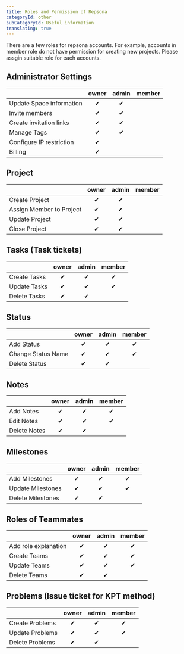 ```yaml
---
title: Roles and Permission of Repsona
categoryId: other
subCategoryId: Useful information
translating: true
---
```


There are a few roles for repsona accounts. For example, accounts in member role do not have permission for creating new projects. Please assgin suitable role for each accounts.  

## Administrator Settings

| | owner | admin | member |
|---|:---:|:---:|:---:|
|Update Space information| ✔︎ | ✔︎ |  |
|Invite members| ✔︎ | ✔︎ |  |
|Create invitation links| ✔︎ | ✔︎ |  |
|Manage Tags| ✔︎ | ✔︎ |  |
|Configure IP restriction| ✔︎ | ︎ |  |
|Billing| ✔︎ |  |  |

## Project

| | owner | admin | member |
|---|:---:|:---:|:---:|
|Create Project| ✔︎ | ✔︎ |  |
|Assign Member to Project| ✔︎ | ✔︎ |  |
|Update Project| ✔︎ | ✔︎ |  |
|Close Project| ✔︎ | ✔︎ |  |

## Tasks (Task tickets)

| | owner | admin | member |
|---|:---:|:---:|:---:|
|Create Tasks| ✔︎ | ✔︎ | ✔︎ |
|Update Tasks| ✔︎ | ✔︎ | ✔︎ |
|Delete Tasks| ✔︎ | ✔︎ |  |

## Status

| | owner | admin | member |
|---|:---:|:---:|:---:|
|Add Status| ✔︎ | ✔︎ | ✔ |
|Change Status Name| ✔︎ | ✔︎ | ✔ |
|Delete Status| ✔︎ | ✔︎ |  |

## Notes

| | owner | admin | member |
|---|:---:|:---:|:---:|
|Add Notes| ✔︎ | ✔︎ | ✔︎ |
|Edit Notes| ✔︎ | ✔︎ | ✔︎ |
|Delete Notes| ✔︎ | ✔︎ |  |

## Milestones

| | owner | admin | member |
|---|:---:|:---:|:---:|
|Add Milestones| ✔︎ | ✔︎ | ✔︎ |
|Update Milestones| ✔︎ | ✔︎ | ✔︎ |
|Delete Milestones| ✔︎ | ✔︎ |  |

## Roles of Teammates

| | owner | admin | member |
|---|:---:|:---:|:---:|
|Add role explanation| ✔︎ | ✔︎ | ✔︎ |
|Create Teams| ✔︎ | ✔︎ | ✔︎ |
|Update Teams| ✔︎ | ✔︎ | ✔︎ |
|Delete Teams| ✔︎ | ✔︎ |  |

## Problems (Issue ticket for KPT method)

| | owner | admin | member |
|---|:---:|:---:|:---:|
|Create Problems| ✔︎ | ✔︎ | ✔︎ |
|Update Problems| ✔︎ | ✔︎ | ✔︎ |
|Delete Problems| ✔︎ | ✔︎ |  |

